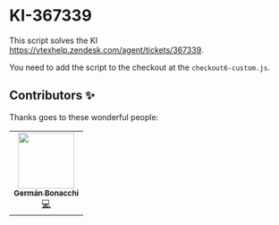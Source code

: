 # KI-367339

This script solves the KI https://vtexhelp.zendesk.com/agent/tickets/367339. 

You need to add the script to the checkout at the `checkout6-custom.js`.

## Contributors ✨

Thanks goes to these wonderful people:

<!-- ALL-CONTRIBUTORS-LIST:START - Do not remove or modify this section -->
<!-- prettier-ignore-start -->
<!-- markdownlint-disable -->
<table>
  <tr>
    <td align="center"><a href="https://github.com/germanBonacchi"><img src="https://avatars.githubusercontent.com/u/55905671?v=4" width="100px;" alt=""/><br /><sub><b>Germán Bonacchi</b></sub></a><br /><a href="https://github.com/vtex-apps/vtex-logger-react/commits?author=germanBonacchi" title="Code">💻</a></td>
</tr>
</table>
